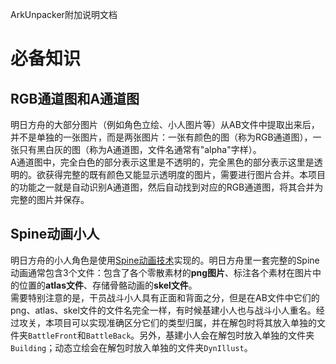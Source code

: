 ArkUnpacker附加说明文档
# 必备知识

## RGB通道图和A通道图
明日方舟的大部分图片（例如角色立绘、小人图片等）从AB文件中提取出来后，并不是单独的一张图片，而是两张图片：一张有颜色的图（称为RGB通道图），一张只有黑白灰的图（称为A通道图，文件名通常有"alpha"字样）。  
A通道图中，完全白色的部分表示这里是不透明的，完全黑色的部分表示这里是透明的。欲获得完整的既有颜色又能显示透明度的图片，需要进行图片合并。本项目的功能之一就是自动识别A通道图，然后自动找到对应的RGB通道图，将其合并为完整的图片并保存。

## Spine动画小人
明日方舟的小人角色是使用[Spine动画技术](http://esotericsoftware.com)实现的。明日方舟里一套完整的Spine动画通常包含3个文件：包含了各个零散素材的**png图片**、标注各个素材在图片中的位置的**atlas文件**、存储骨骼动画的**skel文件**。  
需要特别注意的是，干员战斗小人具有正面和背面之分，但是在AB文件中它们的png、atlas、skel文件的文件名完全一样，有时候基建小人也与战斗小人重名。经过攻关，本项目可以实现准确区分它们的类型归属，并在解包时将其放入单独的文件夹`BattleFront`和`BattleBack`。另外，基建小人会在解包时放入单独的文件夹`Building`；动态立绘会在解包时放入单独的文件夹`DynIllust`。
